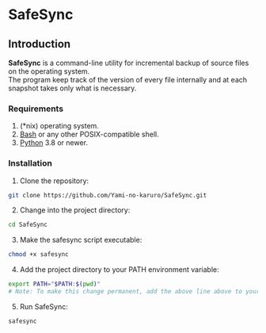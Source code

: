 # SafeSync

## Introduction

**SafeSync** is a command-line utility for incremental backup of source files on the operating system.  
The program keep track of the version of every file internally and at each snapshot takes only what is necessary.

### Requirements

1. (*nix) operating system.
2. [Bash](https://www.gnu.org/software/bash/) or any other POSIX-compatible shell.
3. [Python](https://www.python.org/) 3.8 or newer.

### Installation

1. Clone the repository:

```bash
git clone https://github.com/Yami-no-karuro/SafeSync.git
```

2. Change into the project directory:

```bash
cd SafeSync
```

3. Make the safesync script executable:

```bash
chmod +x safesync
```

4. Add the project directory to your PATH environment variable:

```bash
export PATH="$PATH:$(pwd)"
# Note: To make this change permanent, add the above line above to your shell profile file (e.g., ~/.bashrc, ~/.zshrc).
```

5. Run SafeSync:

```bash
safesync
```
